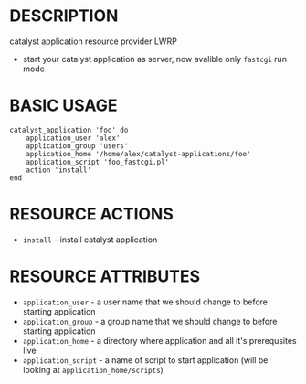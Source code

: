 DESCRIPTION
===========

catalyst application resource provider LWRP
* start your catalyst application as server, now avalible only `fastcgi` run mode

BASIC USAGE
===========
    catalyst_application 'foo' do
        application_user 'alex'
        application_group 'users'
        application_home '/home/alex/catalyst-applications/foo'
        application_script 'foo_fastcgi.pl'
        action 'install'
    end

RESOURCE ACTIONS
================

* `install` - install catalyst application

RESOURCE ATTRIBUTES
===================

* `application_user` - a user name that we should change to before starting application
* `application_group` - a group name that we should change to before starting application
* `application_home` - a directory where application and all it's prerequsites live
* `application_script` - a name of script to start application (will be looking at `application_home/scripts`)


